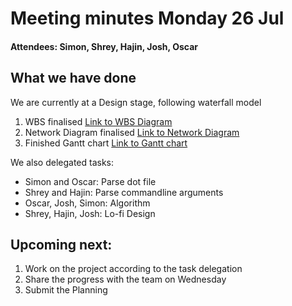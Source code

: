 # Meeting minutes Monday 26 Jul

#### Attendees: Simon, Shrey, Hajin, Josh, Oscar

## What we have done

We are currently at a Design stage, following waterfall model

1. WBS finalised  [Link to WBS Diagram](https://lucid.app/lucidchart/689ad727-3cdc-44c2-9ba2-a9e82cee00e4/edit?fbclid=IwAR0DvzztNrKMUtdETzYDCuu1WtmjwBMr_lwNKG9wH5Nk5XF1twhpWvyNznY&shared=true&page=0_0#)
2. Network Diagram finalised  [Link to Network Diagram](https://lucid.app/lucidchart/fe6d647e-d21a-4050-974a-ff71bf8e0055/edit?fbclid=IwAR26USFkMHwk6FPFSFN80phahrjVSz7ZRq5VgVg7thZw5KtHUEFQQPygx6E&shared=true&page=0_0#)
3. Finished Gantt chart [Link to Gantt chart](https://docs.google.com/spreadsheets/d/1pSWmb9aoDhD_yKoWBKlznJr7GV8nzGSPYCZSDi02ZN0/edit?usp=sharing)

We also delegated tasks:
- Simon and Oscar: Parse dot file
- Shrey and Hajin: Parse commandline arguments
- Oscar, Josh, Simon: Algorithm
- Shrey, Hajin, Josh: Lo-fi Design

## Upcoming next:

1. Work on the project according to the task delegation
2. Share the progress with the team on Wednesday
3. Submit the Planning
